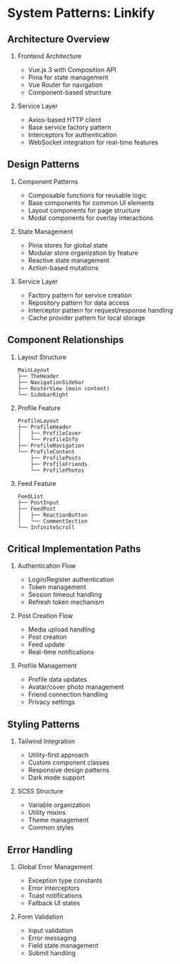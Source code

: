 # System Patterns: Linkify

## Architecture Overview
1. Frontend Architecture
   - Vue.js 3 with Composition API
   - Pinia for state management
   - Vue Router for navigation
   - Component-based structure

2. Service Layer
   - Axios-based HTTP client
   - Base service factory pattern
   - Interceptors for authentication
   - WebSocket integration for real-time features

## Design Patterns
1. Component Patterns
   - Composable functions for reusable logic
   - Base components for common UI elements
   - Layout components for page structure
   - Modal components for overlay interactions

2. State Management
   - Pinia stores for global state
   - Modular store organization by feature
   - Reactive state management
   - Action-based mutations

3. Service Layer
   - Factory pattern for service creation
   - Repository pattern for data access
   - Interceptor pattern for request/response handling
   - Cache provider pattern for local storage

## Component Relationships
1. Layout Structure
   ```
   MainLayout
   ├── TheHeader
   ├── NavigationSidebar
   ├── RouterView (main content)
   └── SidebarRight
   ```

2. Profile Feature
   ```
   ProfileLayout
   ├── ProfileHeader
   │   ├── ProfileCover
   │   └── ProfileInfo
   ├── ProfileNavigation
   └── ProfileContent
       ├── ProfilePosts
       ├── ProfileFriends
       └── ProfilePhotos
   ```

3. Feed Feature
   ```
   FeedList
   ├── PostInput
   ├── FeedPost
   │   ├── ReactionButton
   │   └── CommentSection
   └── InfiniteScroll
   ```

## Critical Implementation Paths
1. Authentication Flow
   - Login/Register authentication
   - Token management
   - Session timeout handling
   - Refresh token mechanism

2. Post Creation Flow
   - Media upload handling
   - Post creation
   - Feed update
   - Real-time notifications

3. Profile Management
   - Profile data updates
   - Avatar/cover photo management
   - Friend connection handling
   - Privacy settings

## Styling Patterns
1. Tailwind Integration
   - Utility-first approach
   - Custom component classes
   - Responsive design patterns
   - Dark mode support

2. SCSS Structure
   - Variable organization
   - Utility mixins
   - Theme management
   - Common styles

## Error Handling
1. Global Error Management
   - Exception type constants
   - Error interceptors
   - Toast notifications
   - Fallback UI states

2. Form Validation
   - Input validation
   - Error messaging
   - Field state management
   - Submit handling
